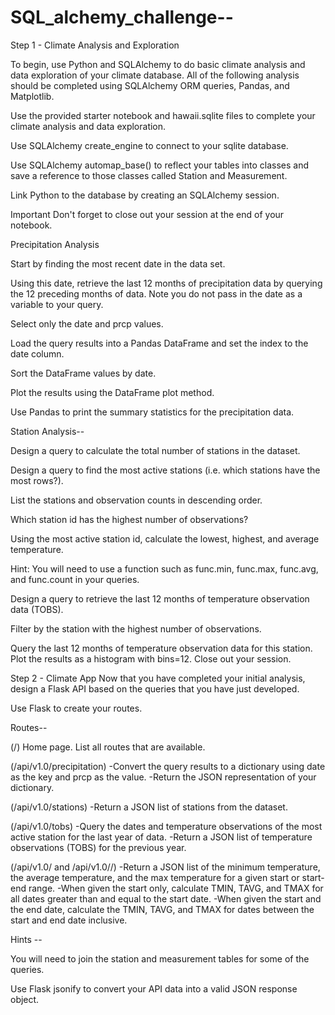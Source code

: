 # SQL_alchemy_challenge--

Step 1 - Climate Analysis and Exploration

To begin, use Python and SQLAlchemy to do basic climate analysis and data exploration of your climate database. All of the following analysis should be completed using SQLAlchemy ORM queries, Pandas, and Matplotlib.

Use the provided starter notebook and hawaii.sqlite files to complete your climate analysis and data exploration.

Use SQLAlchemy create_engine to connect to your sqlite database.

Use SQLAlchemy automap_base() to reflect your tables into classes and save a reference to those classes called Station and Measurement.

Link Python to the database by creating an SQLAlchemy session.

Important Don't forget to close out your session at the end of your notebook.

Precipitation Analysis

Start by finding the most recent date in the data set.

Using this date, retrieve the last 12 months of precipitation data by querying the 12 preceding months of data. Note you do not pass in the date as a variable to your query.

Select only the date and prcp values.

Load the query results into a Pandas DataFrame and set the index to the date column.

Sort the DataFrame values by date.

Plot the results using the DataFrame plot method.

Use Pandas to print the summary statistics for the precipitation data.

Station Analysis--

Design a query to calculate the total number of stations in the dataset.

Design a query to find the most active stations (i.e. which stations have the most rows?).

List the stations and observation counts in descending order.

Which station id has the highest number of observations?

Using the most active station id, calculate the lowest, highest, and average temperature.

Hint: You will need to use a function such as func.min, func.max, func.avg, and func.count in your queries.

Design a query to retrieve the last 12 months of temperature observation data (TOBS).

Filter by the station with the highest number of observations.

Query the last 12 months of temperature observation data for this station.
Plot the results as a histogram with bins=12.
Close out your session.



Step 2 - Climate App
Now that you have completed your initial analysis, design a Flask API based on the queries that you have just developed.

Use Flask to create your routes.


Routes--

(/) Home page.
List all routes that are available.

(/api/v1.0/precipitation)
-Convert the query results to a dictionary using date as the key and prcp as the value.
-Return the JSON representation of your dictionary.

(/api/v1.0/stations)
-Return a JSON list of stations from the dataset.

(/api/v1.0/tobs)
-Query the dates and temperature observations of the most active station for the last year of data.
-Return a JSON list of temperature observations (TOBS) for the previous year.

(/api/v1.0/<start> and /api/v1.0/<start>/<end>)
-Return a JSON list of the minimum temperature, the average temperature, and the max temperature for a given start or start-end range.
-When given the start only, calculate TMIN, TAVG, and TMAX for all dates greater than and equal to the start date.
-When given the start and the end date, calculate the TMIN, TAVG, and TMAX for dates between the start and end date inclusive.


Hints --

You will need to join the station and measurement tables for some of the queries.

Use Flask jsonify to convert your API data into a valid JSON response object.

